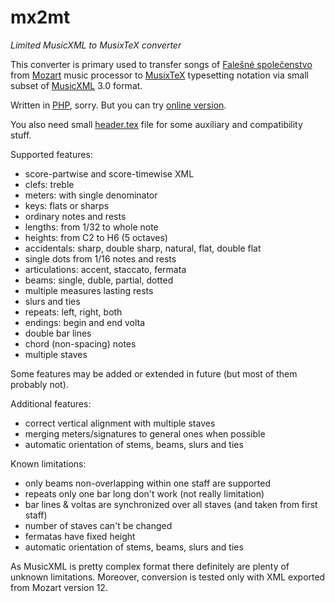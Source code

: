 # mx2mt

*Limited MusicXML to MusixTeX converter*

This converter is primary used to transfer songs of [Falešné společenstvo](http://fs.ulmus.cz/) from [Mozart](http://www.mozart.co.uk/) music processor to [MusixTeX](https://www.ctan.org/pkg/musixtex) typesetting notation via small subset of [MusicXML](http://www.musicxml.com/) 3.0 format.

Written in [PHP](http://php.net/), sorry. But you can try [online version](http://mx2mt.ulmus.cz/).

You also need small [header.tex](https://github.com/jirka-grunt/mx2mt/blob/master/header.tex) file for some auxiliary and compatibility stuff.

Supported features:
- score-partwise and score-timewise XML
- clefs: treble
- meters: with single denominator
- keys: flats or sharps
- ordinary notes and rests
- lengths: from 1/32 to whole note
- heights: from C2 to H6 (5 octaves)
- accidentals: sharp, double sharp, natural, flat, double flat
- single dots from 1/16 notes and rests
- articulations: accent, staccato, fermata
- beams: single, duble, partial, dotted
- multiple measures lasting rests
- slurs and ties
- repeats: left, right, both
- endings: begin and end volta
- double bar lines
- chord (non-spacing) notes
- multiple staves

Some features may be added or extended in future (but most of them probably not).

Additional features:
- correct vertical alignment with multiple staves
- merging meters/signatures to general ones when possible
- automatic orientation of stems, beams, slurs and ties

Known limitations:
- only beams non-overlapping within one staff are supported
- repeats only one bar long don't work (not really limitation)
- bar lines & voltas are synchronized over all staves (and taken from first staff)
- number of staves can't be changed
- fermatas have fixed height
- automatic orientation of stems, beams, slurs and ties

As MusicXML is pretty complex format there definitely are plenty of unknown limitations.
Moreover, conversion is tested only with XML exported from Mozart version 12.
